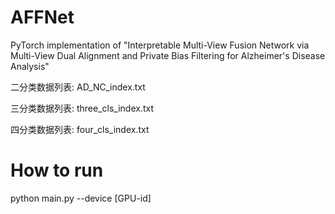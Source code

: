 # AFFNet
PyTorch implementation of "Interpretable Multi-View Fusion Network via Multi-View Dual Alignment and Private Bias Filtering for Alzheimer's Disease Analysis"

二分类数据列表: AD_NC_index.txt

三分类数据列表: three_cls_index.txt

四分类数据列表: four_cls_index.txt

# How to run
python main.py --device [GPU-id]
